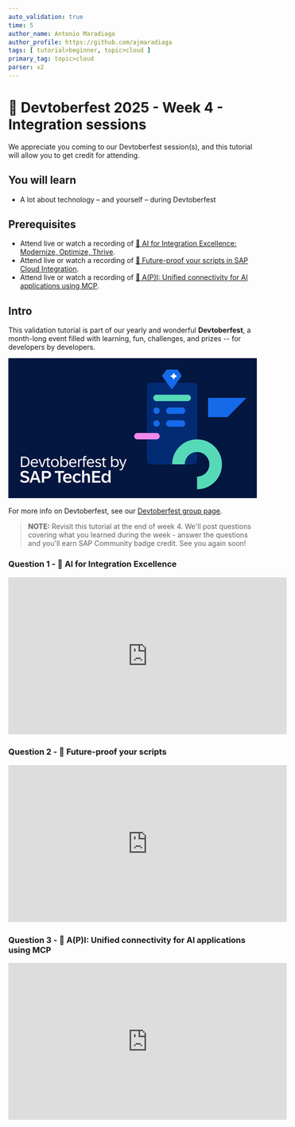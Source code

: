 ```yaml
---
auto_validation: true
time: 5
author_name: Antonio Maradiaga
author_profile: https://github.com/ajmaradiaga
tags: [ tutorial>beginner, topic>cloud ]
primary_tag: topic>cloud
parser: v2
---
```

  
# 🔴 Devtoberfest 2025 - Week 4 - Integration sessions

<!-- description --> We appreciate you coming to our Devtoberfest session(s), and this tutorial will allow you to get credit for attending.

## You will learn

- A lot about technology – and yourself – during Devtoberfest

## Prerequisites

- Attend live or watch a recording of [🔴 AI for Integration Excellence: Modernize, Optimize, Thrive](https://youtube.com/watch?v=bNAlsqwrOvg).
- Attend live or watch a recording of [🔴 Future-proof your scripts in SAP Cloud Integration](https://youtube.com/watch?v=dckxEt1xenk).
- Attend live or watch a recording of [🔴 A(P)I: Unified connectivity for AI applications using MCP](https://youtube.com/watch?v=Ql2FQaF0IRo).

## Intro

This validation tutorial is part of our yearly and wonderful **Devtoberfest**, a month-long event filled with learning, fun, challenges, and prizes -- for developers by developers. 

![Devtoberfest](devtoberfestBanner2.png) 

For more info on Devtoberfest, see our [Devtoberfest group page](https://community.sap.com/t5/devtoberfest/gh-p/Devtoberfest).

>**NOTE:** Revisit this tutorial at the end of week 4.  We'll post questions covering what you learned during the week - answer the questions and you'll earn SAP Community badge credit.  See you again soon!


### Question 1 - 🔴 AI for Integration Excellence

<iframe width="560" height="315" src="https://www.youtube.com/embed/bNAlsqwrOvg" frameborder="0" allowfullscreen></iframe>

### Question 2 - 🔴 Future-proof your scripts

<iframe width="560" height="315" src="https://www.youtube.com/embed/dckxEt1xenk" frameborder="0"     allowfullscreen></iframe>

### Question 3 - 🔴 A(P)I: Unified connectivity for AI applications using MCP

<iframe width="560" height="315" src="https://www.youtube.com/embed/Ql2FQaF0IRo" frameborder="0" allowfullscreen></iframe>
